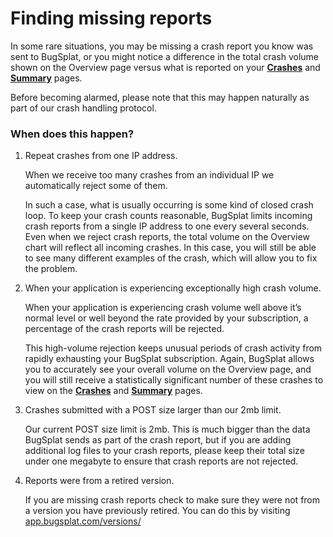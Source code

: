 # Finding missing reports

In some rare situations, you may be missing a crash report you know was sent to BugSplat, or you might notice a difference in the total crash volume shown on the Overview page versus what is reported on your [**Crashes**](https://app.bugsplat.com/v2/crashes) and [**Summary**](https://app.bugsplat.com/v2/summary) pages.

Before becoming alarmed, please note that this may happen naturally as part of our crash handling protocol.

### When does this happen?

1. Repeat crashes from one IP address.

   When we receive too many crashes from an individual IP we automatically reject some of them.

   In such a case, what is usually occurring is some kind of closed crash loop. To keep your crash counts reasonable, BugSplat limits incoming crash reports from a single IP address to one every several seconds. Even when we reject crash reports, the total volume on the Overview chart will reflect all incoming crashes. In this case, you will still be able to see many different examples of the crash, which will allow you to fix the problem.

2. When your application is experiencing exceptionally high crash volume.

   When your application is experiencing crash volume well above it’s normal level or well beyond the rate provided by your subscription, a percentage of the crash reports will be rejected.

   This high-volume rejection keeps unusual periods of crash activity from rapidly exhausting your BugSplat subscription. Again, BugSplat allows you to accurately see your overall volume on the Overview page, and you will still receive a statistically significant number of these crashes to view on the [**Crashes**](https://app.bugsplat.com/v2/crashes) and [**Summary**](https://app.bugsplat.com/v2/summary) pages.

3. Crashes submitted with a POST size larger than our 2mb limit.

   Our current POST size limit is 2mb. This is much bigger than the data BugSplat sends as part of the crash report, but if you are adding additional log files to your crash reports, please keep their total size under one megabyte to ensure that crash reports are not rejected.

4. Reports were from a retired version.

   If you are missing crash reports check to make sure they were not from a version you have previously retired. You can do this by visiting [app.bugsplat.com/versions/](https://app.bugsplat.com/v2/versions)

